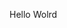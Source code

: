 Hello Wolrd












































































































































































































































































































































































































































































































































































































































































































































































































































































































































































































































































